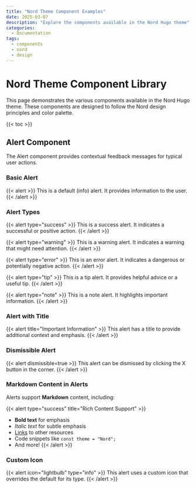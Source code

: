 ```yaml
---
title: "Nord Theme Component Examples"
date: 2025-03-07
description: "Explore the components available in the Nord Hugo theme"
categories:
  - Documentation
tags:
  - components
  - nord
  - design
---
```


# Nord Theme Component Library

This page demonstrates the various components available in the Nord Hugo theme. These components are designed to follow the Nord design principles and color palette.

{{< toc >}}

## Alert Component

The Alert component provides contextual feedback messages for typical user actions.

### Basic Alert

{{< alert >}}
This is a default (info) alert. It provides information to the user.
{{< /alert >}}

### Alert Types

{{< alert type="success" >}}
This is a success alert. It indicates a successful or positive action.
{{< /alert >}}

{{< alert type="warning" >}}
This is a warning alert. It indicates a warning that might need attention.
{{< /alert >}}

{{< alert type="error" >}}
This is an error alert. It indicates a dangerous or potentially negative action.
{{< /alert >}}

{{< alert type="tip" >}}
This is a tip alert. It provides helpful advice or a useful tip.
{{< /alert >}}

{{< alert type="note" >}}
This is a note alert. It highlights important information.
{{< /alert >}}

### Alert with Title

{{< alert title="Important Information" >}}
This alert has a title to provide additional context and emphasis.
{{< /alert >}}

### Dismissible Alert

{{< alert dismissible=true >}}
This alert can be dismissed by clicking the X button in the corner.
{{< /alert >}}

### Markdown Content in Alerts

Alerts support **Markdown** content, including:

{{< alert type="success" title="Rich Content Support" >}}
- **Bold text** for emphasis
- *Italic text* for subtle emphasis
- [Links](https://www.nordtheme.com) to other resources
- Code snippets like `const theme = "Nord";`
- And more!
{{< /alert >}}

### Custom Icon

{{< alert icon="lightbulb" type="info" >}}
This alert uses a custom icon that overrides the default for its type.
{{< /alert >}}
